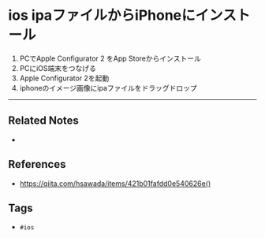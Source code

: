 # ios ipaファイルからiPhoneにインストール
1. PCでApple Configurator 2 をApp Storeからインストール
2. PCにiOS端末をつなげる
3. Apple Configurator 2を起動
4. iphoneのイメージ画像にipaファイルをドラッグドロップ

---
## Related Notes
- 

## References
- https://qiita.com/hsawada/items/421b01fafdd0e540626e()

## Tags
- `#ios` 